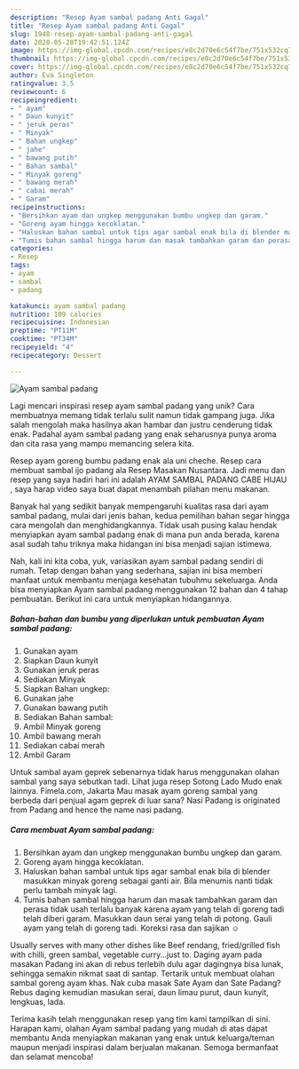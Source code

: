 ```yaml
---
description: "Resep Ayam sambal padang Anti Gagal"
title: "Resep Ayam sambal padang Anti Gagal"
slug: 1948-resep-ayam-sambal-padang-anti-gagal
date: 2020-05-28T19:42:51.124Z
image: https://img-global.cpcdn.com/recipes/e8c2d70e6c54f7be/751x532cq70/ayam-sambal-padang-foto-resep-utama.jpg
thumbnail: https://img-global.cpcdn.com/recipes/e8c2d70e6c54f7be/751x532cq70/ayam-sambal-padang-foto-resep-utama.jpg
cover: https://img-global.cpcdn.com/recipes/e8c2d70e6c54f7be/751x532cq70/ayam-sambal-padang-foto-resep-utama.jpg
author: Eva Singleton
ratingvalue: 3.5
reviewcount: 6
recipeingredient:
- " ayam"
- " Daun kunyit"
- " jeruk peras"
- " Minyak"
- " Bahan ungkep"
- " jahe"
- " bawang putih"
- " Bahan sambal"
- " Minyak goreng"
- " bawang merah"
- " cabai merah"
- " Garam"
recipeinstructions:
- "Bersihkan ayam dan ungkep menggunakan bumbu ungkep dan garam."
- "Goreng ayam hingga kecoklatan."
- "Haluskan bahan sambal untuk tips agar sambal enak bila di blender masukkan minyak goreng sebagai ganti air. Bila menumis nanti tidak perlu tambah minyak lagi."
- "Tumis bahan sambal hingga harum dan masak tambahkan garam dan perasa tidak usah terlalu banyak karena ayam yang telah di goreng tadi telah diberi garam. Masukkan daun serai yang telah di potong. Gauli ayam yang telah di goreng tadi. Koreksi rasa dan sajikan ☺️"
categories:
- Resep
tags:
- ayam
- sambal
- padang

katakunci: ayam sambal padang 
nutrition: 109 calories
recipecuisine: Indonesian
preptime: "PT11M"
cooktime: "PT34M"
recipeyield: "4"
recipecategory: Dessert

---
```



![Ayam sambal padang](https://img-global.cpcdn.com/recipes/e8c2d70e6c54f7be/751x532cq70/ayam-sambal-padang-foto-resep-utama.jpg)

Lagi mencari inspirasi resep ayam sambal padang yang unik? Cara membuatnya memang tidak terlalu sulit namun tidak gampang juga. Jika salah mengolah maka hasilnya akan hambar dan justru cenderung tidak enak. Padahal ayam sambal padang yang enak seharusnya punya aroma dan cita rasa yang mampu memancing selera kita.

Resep ayam goreng bumbu padang enak ala uni cheche. Resep cara membuat sambal ijo padang ala Resep Masakan Nusantara. Jadi menu dan resep yang saya hadiri hari ini adalah AYAM SAMBAL PADANG CABE HIJAU , saya harap video saya buat dapat menambah pilahan menu makanan.

Banyak hal yang sedikit banyak mempengaruhi kualitas rasa dari ayam sambal padang, mulai dari jenis bahan, kedua pemilihan bahan segar hingga cara mengolah dan menghidangkannya. Tidak usah pusing kalau hendak menyiapkan ayam sambal padang enak di mana pun anda berada, karena asal sudah tahu triknya maka hidangan ini bisa menjadi sajian istimewa.


Nah, kali ini kita coba, yuk, variasikan ayam sambal padang sendiri di rumah. Tetap dengan bahan yang sederhana, sajian ini bisa memberi manfaat untuk membantu menjaga kesehatan tubuhmu sekeluarga. Anda bisa menyiapkan Ayam sambal padang menggunakan 12 bahan dan 4 tahap pembuatan. Berikut ini cara untuk menyiapkan hidangannya.

<!--inarticleads1-->

##### Bahan-bahan dan bumbu yang diperlukan untuk pembuatan Ayam sambal padang:

1. Gunakan  ayam
1. Siapkan  Daun kunyit
1. Gunakan  jeruk peras
1. Sediakan  Minyak
1. Siapkan  Bahan ungkep:
1. Gunakan  jahe
1. Gunakan  bawang putih
1. Sediakan  Bahan sambal:
1. Ambil  Minyak goreng
1. Ambil  bawang merah
1. Sediakan  cabai merah
1. Ambil  Garam


Untuk sambal ayam geprek sebenarnya tidak harus menggunakan olahan sambal yang saya sebutkan tadi. Lihat juga resep Sotong Lado Mudo enak lainnya. Fimela.com, Jakarta Mau masak ayam goreng sambal yang berbeda dari penjual agam geprek di luar sana? Nasi Padang is originated from Padang and hence the name nasi padang. 

<!--inarticleads2-->

##### Cara membuat Ayam sambal padang:

1. Bersihkan ayam dan ungkep menggunakan bumbu ungkep dan garam.
1. Goreng ayam hingga kecoklatan.
1. Haluskan bahan sambal untuk tips agar sambal enak bila di blender masukkan minyak goreng sebagai ganti air. Bila menumis nanti tidak perlu tambah minyak lagi.
1. Tumis bahan sambal hingga harum dan masak tambahkan garam dan perasa tidak usah terlalu banyak karena ayam yang telah di goreng tadi telah diberi garam. Masukkan daun serai yang telah di potong. Gauli ayam yang telah di goreng tadi. Koreksi rasa dan sajikan ☺️


Usually serves with many other dishes like Beef rendang, fried/grilled fish with chilli, green sambal, vegetable curry…just to. Daging ayam pada masakan Padang ini akan di rebus terlebih dulu agar dagingnya bisa lunak, sehingga semakin nikmat saat di santap. Tertarik untuk membuat olahan sambal goreng ayam khas. Nak cuba masak Sate Ayam dan Sate Padang? Rebus daging kemudian masukan serai, daun limau purut, daun kunyit, lengkuas, lada. 

Terima kasih telah menggunakan resep yang tim kami tampilkan di sini. Harapan kami, olahan Ayam sambal padang yang mudah di atas dapat membantu Anda menyiapkan makanan yang enak untuk keluarga/teman maupun menjadi inspirasi dalam berjualan makanan. Semoga bermanfaat dan selamat mencoba!
